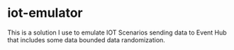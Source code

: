 # iot-emulator
This is a solution I use to emulate IOT Scenarios sending data to Event Hub that includes some data bounded data randomization. 
